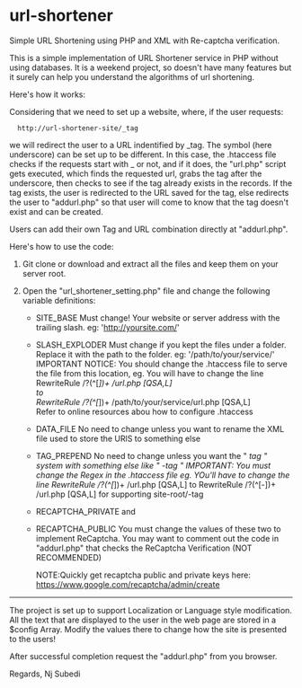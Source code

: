 url-shortener
=============

Simple URL Shortening using PHP and XML with Re-captcha verification.


This is a simple implementation of URL Shortener service in PHP without using databases. It is a weekend project, so doesn't have many features but it surely can help you understand the algorithms of url shortening.


Here's how it works:

Considering that we need to set up a website, where, if the user requests:

      http://url-shortener-site/_tag

we will redirect the user to a URL indentified by _tag. The symbol (here underscore) can be set up to be different. In this case, the .htaccess file checks if the requests start with _ or not, and if it does, the "url.php" script gets executed, which finds the requested url, grabs the tag after the underscore, then checks to see if the tag already exists in the records. If the tag exists, the user is redirected to the URL saved for the tag, else redirects the user to "addurl.php" so that user will come to know that the tag doesn't exist and can be created.


Users can add their own Tag and URL combination directly at "addurl.php".


Here's how to use the code:

1. Git clone or download and extract all the files and keep them on your server root.
2. Open the "url_shortener_setting.php" file and change the following variable definitions:

    - SITE_BASE
        Must change! Your website or server address with the trailing slash. eg: 'http://yoursite.com/'
        
    - SLASH_EXPLODER
        Must change if you kept the files under a folder.
        Replace it with the path to the folder. eg: '/path/to/your/service/'
        IMPORTANT NOTICE: You should change the .htaccess file to serve the file from this location,
          eg. You will have to change the line           
            RewriteRule /?(^[_])+ /url.php [QSA,L]        
          to           
            RewriteRule /?(^[_])+ /path/to/your/service/url.php [QSA,L]       
        Refer to online resources abou how to configure .htaccess
        
    - DATA_FILE
        No need to change unless you want to rename the XML file used to store the URlS to something else
        
    - TAG_PREPEND
        No need to change unless you want the " _tag " system with something else like " -tag "
        IMPORTANT: You must change the Regex in the .htaccess file
          eg. YOu'll have to change the line 
            RewriteRule /?(^[_])+ /url.php [QSA,L]
          to
            RewriteRule /?(^[-])+ /url.php [QSA,L]   for supporting site-root/-tag 
    
    - RECAPTCHA_PRIVATE and
    - RECAPTCHA_PUBLIC 
      You must change the values of these two to implement ReCaptcha.
      You may want to comment out the code in "addurl.php" that checks the ReCaptcha Verification (NOT RECOMMENDED)
      
      NOTE:Quickly get recaptcha public and private keys here:
            https://www.google.com/recaptcha/admin/create
    
    
  -------------------------------------------
  
  The project is set up to support Localization or Language style modification.
  All the text that are displayed to the user in the web page are stored in a $config Array.
  Modify the values there to change how the site is presented to the users!
  
  
  After successful completion request the "addurl.php" from you browser.
  
  Regards,
  Nj Subedi
        











